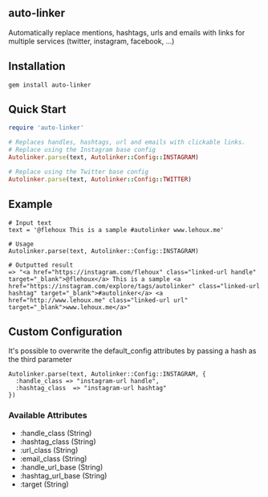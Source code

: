 auto-linker
-----------
Automatically replace mentions, hashtags, urls and emails with links for multiple services (twitter, instagram, facebook, ...)


Installation
-------------

```
gem install auto-linker
```

Quick Start
-----------

```ruby
require 'auto-linker'

# Replaces handles, hashtags, url and emails with clickable links.
# Replace using the Instagram base config
Autolinker.parse(text, Autolinker::Config::INSTAGRAM)

# Replace using the Twitter base config
Autolinker.parse(text, Autolinker::Config::TWITTER)
```

Example
-------

```
# Input text
text = '@flehoux This is a sample #autolinker www.lehoux.me'

# Usage
Autolinker.parse(text, Autolinker::Config::INSTAGRAM)

# Outputted result
=> "<a href="https://instagram.com/flehoux" class="linked-url handle" target="_blank">@flehoux</a> This is a sample <a href="https://instagram.com/explore/tags/autolinker" class="linked-url hashtag" target="_blank">#autolinker</a> <a href="http://www.lehoux.me" class="linked-url url" target="_blank">www.lehoux.me</a>"
```

Custom Configuration
--------------------

It's possible to overwrite the default_config attributes by passing a hash as the third parameter

```
Autolinker.parse(text, Autolinker::Config::INSTAGRAM, {
  :handle_class => "instagram-url handle",
  :hashtag_class  => "instagram-url hashtag"
})
```

### Available Attributes

* :handle_class (String)
* :hashtag_class (String)
* :url_class (String)
* :email_class (String)
* :handle_url_base (String)
* :hashtag_url_base (String)
* :target (String)
